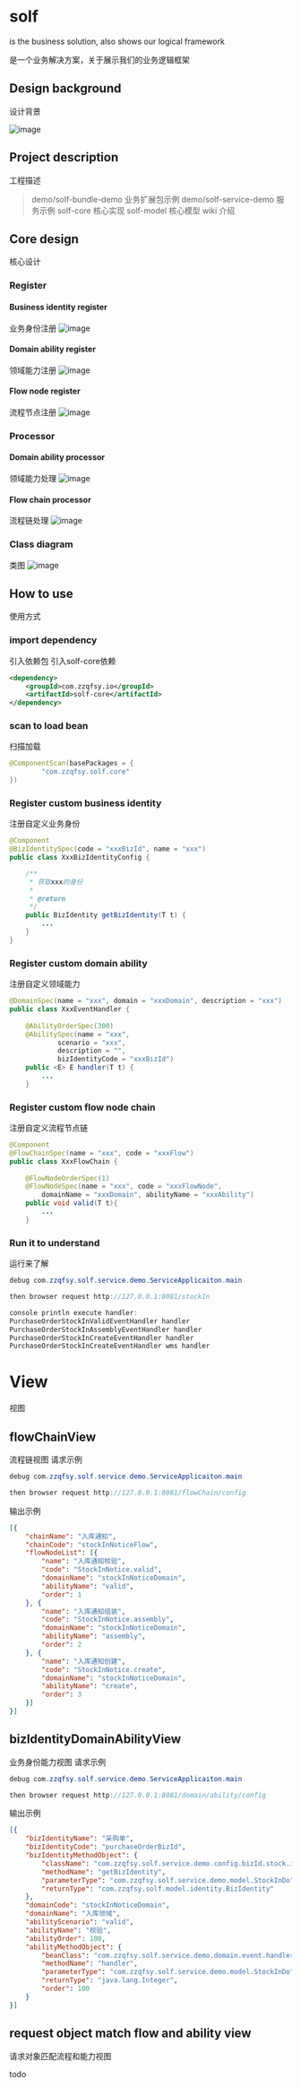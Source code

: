 # solf
is the business solution, also shows our logical framework 

是一个业务解决方案，关于展示我们的业务逻辑框架

## Design background
设计背景

![image](wiki/pic/solf-origin.drawio.png)

## Project description
工程描述
> demo/solf-bundle-demo
> 业务扩展包示例
> demo/solf-service-demo
> 服务示例
> solf-core
> 核心实现
> solf-model
> 核心模型
> wiki
> 介绍
    

## Core design
核心设计

### Register
#### Business identity register
业务身份注册
![image](wiki/pic/Solf%20Degin%20Biz%20Identity%20Register.jpg)

#### Domain ability register
领域能力注册
![image](wiki/pic/Solf%20Degin%20Doamin%20Ability%20Register.png)

#### Flow node register
流程节点注册
![image](wiki/pic/Solf%20Degin%20Flow%20Register.png)

### Processor
#### Domain ability processor
领域能力处理
![image](wiki/pic/Solf%20Design%20Domain%20handler.png)

#### Flow chain processor
流程链处理
![image](wiki/pic/Solf%20Design%20Flow%20handler.png)

### Class diagram
类图
![image](wiki/pic/solf-class-graph.drawio.png)

## How to use
使用方式

### import dependency
引入依赖包
引入solf-core依赖
```xml
<dependency>
    <groupId>com.zzqfsy.io</groupId>
    <artifactId>solf-core</artifactId>
</dependency>
```

### scan to load bean
扫描加载
```java
@ComponentScan(basePackages = {
        "com.zzqfsy.solf.core"
})
```
### Register custom business identity
注册自定义业务身份
```java
@Component
@BizIdentitySpec(code = "xxxBizId", name = "xxx")
public class XxxBizIdentityConfig {

    /**
     * 获取xxx的身份
     *
     * @return
     */
    public BizIdentity getBizIdentity(T t) {
        ...
    }
}
```

### Register custom domain ability
注册自定义领域能力
```java
@DomainSpec(name = "xxx", domain = "xxxDomain", description = "xxx")
public class XxxEventHandler {
    
    @AbilityOrderSpec(300)
    @AbilitySpec(name = "xxx", 
            scenario = "xxx", 
            description = "", 
            bizIdentityCode = "xxxBizId")
    public <E> E handler(T t) {
        ...
    }
```

### Register custom flow node chain
注册自定义流程节点链
```java
@Component
@FlowChainSpec(name = "xxx", code = "xxxFlow")
public class XxxFlowChain {
    
    @FlowNodeOrderSpec(1)
    @FlowNodeSpec(name = "xxx", code = "xxxFlowNode",
        domainName = "xxxDomain", abilityName = "xxxAbility")
    public void valid(T t){
        ...
    }
```

### Run it to understand
运行来了解
```java
debug com.zzqfsy.solf.service.demo.ServiceApplicaiton.main

then browser request http://127.0.0.1:8081/stockIn

console println execute handler:
PurchaseOrderStockInValidEventHandler handler
PurchaseOrderStockInAssemblyEventHandler handler
PurchaseOrderStockInCreateEventHandler handler
PurchaseOrderStockInCreateEventHandler wms handler
```

# View
视图

## flowChainView
流程链视图
请求示例
```java
debug com.zzqfsy.solf.service.demo.ServiceApplicaiton.main

then browser request http://127.0.0.1:8081/flowChain/config
```
输出示例
```json
[{
	"chainName": "入库通知",
	"chainCode": "stockInNoticeFlow",
	"flowNodeList": [{
		"name": "入库通知校验",
		"code": "StockInNotice.valid",
		"domainName": "stockInNoticeDomain",
		"abilityName": "valid",
		"order": 1
	}, {
		"name": "入库通知组装",
		"code": "StockInNotice.assembly",
		"domainName": "stockInNoticeDomain",
		"abilityName": "assembly",
		"order": 2
	}, {
		"name": "入库通知创建",
		"code": "StockInNotice.create",
		"domainName": "stockInNoticeDomain",
		"abilityName": "create",
		"order": 3
	}]
}]
```

## bizIdentityDomainAbilityView
业务身份能力视图
请求示例
```java
debug com.zzqfsy.solf.service.demo.ServiceApplicaiton.main

then browser request http://127.0.0.1:8081/domain/ability/config
```
输出示例
```json
[{
	"bizIdentityName": "采购单",
	"bizIdentityCode": "purchaseOrderBizId",
	"bizIdentityMethodObject": {
		"className": "com.zzqfsy.solf.service.demo.config.bizId.stock.in.PurchaseOrderBizIdentityConfig",
		"methodName": "getBizIdentity",
		"parameterType": "com.zzqfsy.solf.service.demo.model.StockInDo",
		"returnType": "com.zzqfsy.solf.model.identity.BizIdentity"
	},
	"domainCode": "stockInNoticeDomain",
	"domainName": "入库领域",
	"abilityScenario": "valid",
	"abilityName": "校验",
	"abilityOrder": 100,
	"abilityMethodObject": {
		"beanClass": "com.zzqfsy.solf.service.demo.domain.event.handler.stock.in.notice.valid.PurchaseOrderStockInValidEventHandler",
		"methodName": "handler",
		"parameterType": "com.zzqfsy.solf.service.demo.model.StockInDo",
		"returnType": "java.lang.Integer",
		"order": 100
	}
}]
```

## request object match flow and ability view
请求对象匹配流程和能力视图

todo 